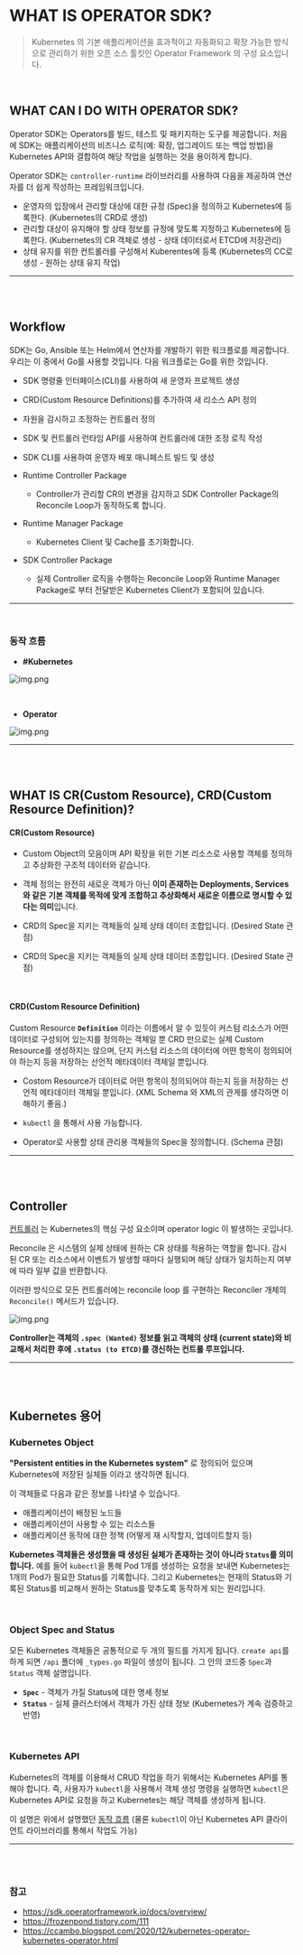 # WHAT IS OPERATOR SDK?
> Kubernetes 의 기본 애플리케이션을 효과적이고 자동화되고 확장 가능한 방식으로 관리하기 위한 오픈 소스 툴킷인 Operator Framework 의 구성 요소입니다.

<br>

## WHAT CAN I DO WITH OPERATOR SDK?

Operator SDK는 Operators를 빌드, 테스트 및 패키지하는 도구를 제공합니다. 처음에 SDK는 애플리케이션의 비즈니스 로직(예: 확장, 업그레이드 또는 백업 방법)을 
Kubernetes API와 결합하여 해당 작업을 실행하는 것을 용이하게 합니다.

Operator SDK는 `controller-runtime` 라이브러리를 사용하여 다음을 제공하여 연산자를 더 쉽게 작성하는 프레임워크입니다.

- 운영자의 입장에서 관리할 대상에 대한 규정 (Spec)을 정의하고 Kubernetes에 등록한다. (Kubernetes의 CRD로 생성)
- 관리할 대상이 유지해야 할 상태 정보를 규정에 맞도록 지정하고 Kubernetes에 등록한다. (Kubernetes의 CR 객체로 생성 - 상태 데이터로서 ETCD에 저장관리)
- 상태 유지를 위한 컨트롤러를 구성해서 Kuberentes에 등록 (Kubernetes의 CC로 생성 - 원하는 상태 유지 작업)

---

<br>
<br>

## Workflow

SDK는 Go, Ansible 또는 Helm에서 연산자를 개발하기 위한 워크플로를 제공합니다. 우리는 이 중에서 Go를 사용할 것입니다.
다음 워크플로는 Go를 위한 것입니다.

- SDK 명령줄 인터페이스(CLI)를 사용하여 새 운영자 프로젝트 생성
- CRD(Custom Resource Definitions)를 추가하여 새 리소스 API 정의
- 자원을 감시하고 조정하는 컨트롤러 정의
- SDK 및 컨트롤러 런타임 API를 사용하여 컨트롤러에 대한 조정 로직 작성
- SDK CLI를 사용하여 운영자 배포 매니페스트 빌드 및 생성


- Runtime Controller Package
  - Controller가 관리할 CR의 변경을 감지하고 SDK Controller Package의 Reconcile Loop가 동작하도록 합니다.
- Runtime Manager Package
  - Kubernetes Client 및 Cache를 초기화합니다.
- SDK Controller Package
  - 실제 Controller 로직을 수행하는 Reconcile Loop와 Runtime Manager Package로 부터 전달받은 Kubernetes Client가 포함되어 있습니다.

---

<br>

### 동작 흐름

- **#Kubernetes**

![img.png](00_Intro-operator-sdk.assets/1.png)

<br>

- **Operator**

![img.png](00_Intro-operator-sdk.assets/2.png)

---

<br>
<br>

## WHAT IS CR(Custom Resource), CRD(Custom Resource Definition)?

#### **CR(Custom Resource)**

- Custom Object의 모음이며 API 확장을 위한 기본 리소스로 사용할 객체를 정의하고 추상화한 구조적 데이터와 같습니다.


- 객체 정의는 완전히 새로운 객체가 아닌 **이미 존재하는 Deployments, Services와 같은 기본 객체를 목적에 맞게 조합하고 
추상화해서 새로운 이름으로 명시할 수 있다는 의미**입니다.


- CRD의 Spec을 지키는 객체들의 실제 상태 데이터 조합입니다. (Desired State 관점)


- CRD의 Spec을 지키는 객체들의 실제 상태 데이터 조합입니다. (Desired State 관점)

<br>

#### **CRD(Custom Resource Definition)** 
Custom Resource **`Definition`** 이라는 이름에서 알 수 있듯이 커스텀 리소스가 어떤 데이터로 구성되어 있는지를 정의하는 객체일 뿐 CRD 만으로는 
실제 Custom Resource를 생성하지는 않으며, 단지 커스텀 리소스의 데이터에 어떤 항목이 정의되어야 하는지 등을 저장하는 선언적 메타데이터 객체일 뿐입니다.

- Costom Resource가 데이터로 어떤 항목이 정의되어야 하는지 등을 저장하는 선언적 메타데이터 객체일 뿐입니다.
    (XML Schema 와 XML의 관게를 생각하면 이해하기 좋음.)


- `kubectl` 을 통해서 사용 가능합니다.


- Operator로 사용할 상태 관리용 객체들의 Spec을 정의합니다. (Schema 관점)

---

<br>
<br>

## Controller

[컨트롤러](https://kubernetes.io/docs/concepts/architecture/controller/) 는 Kubernetes의 핵심 구성 요소이며 operator logic 이 발생하는 곳입니다.

Reconcile 은 시스템의 실제 상태에 원하는 CR 상태를 적용하는 역할을 합니다. 감시된 CR 또는 리소스에서 이벤트가 발생할 때마다 실행되며 해당 상태가 일치하는지 여부에 따라 일부 값을 반환합니다.

이러한 방식으로 모든 컨트롤러에는 reconcile loop 를 구현하는 Reconciler 개체의 `Reconcile()` 메서드가 있습니다.

![img.png](00_Intro-operator-sdk.assets/3.png)

**Controller는 객체의 `.spec (Wanted)` 정보를 읽고 객체의 상태 (current state)와 비교해서 처리한 후에 `.status (to ETCD)`를 갱신하는 컨트롤 루프입니다.**

---

<br>
<br>

## Kubernetes 용어

### Kubernetes Object

**"Persistent entities in the Kubernetes system"** 로 정의되어 있으며 Kubernetes에 저장된 실체들 이라고 생각하면 됩니다.

이 객체들로 다음과 같은 정보를 나타낼 수 있습니다.
- 애플리케이션이 배정된 노드들
- 애플리케이션이 사용할 수 있는 리소스들
- 애플리케이션 동작에 대한 정책 (어떻게 재 시작할지, 업데이트할지 등)

**Kubernetes 객체들은 생성했을 때 생성된 실체가 존재하는 것이 아니라 `Status`를 의미합니다.** 예를 들어 `kubectl`을 통해 Pod 1개를 생성하는 
요청을 보내면 Kubernetes는 1개의 Pod가 필요한 Status를 기록합니다. 그리고 Kubernetes는 현재의 Status와 기록된 Status를 비교해서 원하는 
Status를 맞추도록 동작하게 되는 원리입니다.

<br>

### Object Spec and Status

모든 Kubernetes 객체들은 공통적으로 두 개의 필드를 가지게 됩니다. `create api`를 하게 되면 `/api` 폴더에 `_types.go` 파일이 생성이 됩니다.
그 안의 코드중 `Spec`과 `Status` 객체 설명입니다.
- **`Spec`** - 객체가 가질 Status에 대한 명세 정보
- **`Status`** - 실체 클러스터에서 객체가 가진 상태 정보 (Kubernetes가 계속 검증하고 반영)

<br>

### Kubernetes API

Kubernetes의 객체를 이용해서 CRUD 작업을 하기 위해서는 Kubernetes API를 통해야 합니다. 즉, 사용자가 `kubectl`을 사용해서 객체 생성 명령을 실행하면 
`kubectl`은 Kubernetes API로 요청을 하고 Kubernetes는 해당 객체를 생성하게 됩니다. 

이 설명은 위에서 설명했던 [동작 흐름](#동작-흐름) (물론 `kubectl`이 아닌 Kubernetes API 클라이언트 라이브러리를 통해서 작업도 가능)

---

<br>
<br>

### 참고
- https://sdk.operatorframework.io/docs/overview/
- https://frozenpond.tistory.com/111
- https://ccambo.blogspot.com/2020/12/kubernetes-operator-kubernetes-operator.html